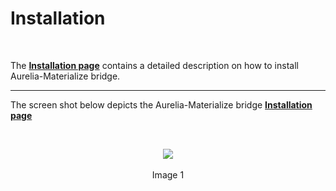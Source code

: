 # Installation
<br>

The **[Installation page](#/installation)** contains a detailed description on how to install Aurelia-Materialize bridge.

----------




The screen shot below depicts the Aurelia-Materialize bridge **[Installation page](#/installation)**

<br>

<p align=center>
  <img src="http://i.imgur.com/KiVWe7Z.png" class="responsive-img"></img>
 <br><br>
Image 1
</p>


